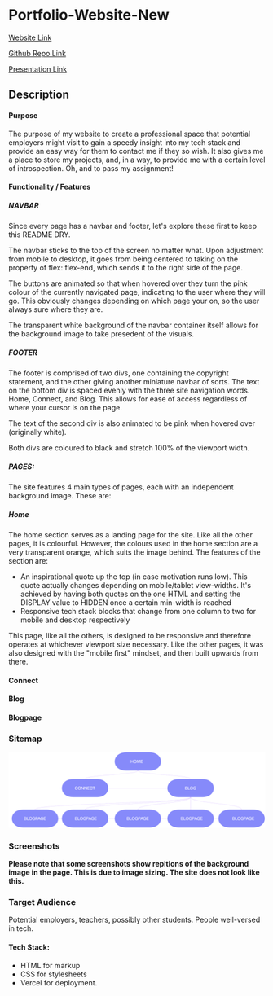 # Portfolio-Website-New

[Website Link](https://portfolio-website-new-gilt.vercel.app/)

[Github Repo Link](https://github.com/CallanVass/Portfolio-Website-New)

[Presentation Link]()

## Description

#### Purpose

The purpose of my website to create a professional space that potential employers might visit to gain a speedy insight into my tech stack and provide an easy way for them to contact me if they so wish. It also gives me a place to store my projects, and, in a way, to provide me with a certain level of introspection. Oh, and to pass my assignment!

#### Functionality / Features

##### NAVBAR

Since every page has a navbar and footer, let's explore these first to keep this README DRY. 

The navbar sticks to the top of the screen no matter what. Upon adjustment from mobile to desktop, it goes from being centered to taking on the property of flex: flex-end, which sends it to the right side of the page.

The buttons are animated so that when hovered over they turn the pink colour of the currently navigated page, indicating to the user where they will go. This obviously changes depending on which page your on, so the user always sure where they are.

The transparent white background of the navbar container itself allows for the background image to take presedent of the visuals.

##### FOOTER 

The footer is comprised of two divs, one containing the copyright statement, and the other giving another miniature navbar of sorts. The text on the bottom div is spaced evenly with the three site navigation words. Home, Connect, and Blog. This allows for ease of access regardless of where your cursor is on the page.

The text of the second div is also animated to be pink when hovered over (originally white).

Both divs are coloured to black and stretch 100% of the viewport width. 

##### PAGES:

The site features 4 main types of pages, each with an independent background image. These are:

##### Home

The home section serves as a landing page for the site. Like all the other pages, it is colourful. However, the colours used in the home section are a very transparent orange, which suits the image behind. The features of the section are:


- An inspirational quote up the top (in case motivation runs low). This quote actually changes depending on mobile/tablet view-widths. It's achieved by having both quotes on the one HTML and setting the DISPLAY value to HIDDEN once a certain min-width is reached
- Responsive tech stack blocks that change from one column to two for mobile and desktop respectively

This page, like all the others, is designed to be responsive and therefore operates at whichever viewport size necessary. Like the other pages, it was also designed with the "mobile first" mindset, and then built upwards from there.

#### Connect

#### Blog

#### Blogpage 

### Sitemap

![Sitemap](docs/sitemap.png)

### Screenshots

**Please note that some screenshots show repitions of the background image in the page. This is due to image sizing. The site does not look like this.**




### Target Audience

Potential employers, teachers, possibly other students. People well-versed in tech.

#### Tech Stack:

- HTML for markup 
- CSS for stylesheets
- Vercel for deployment.
